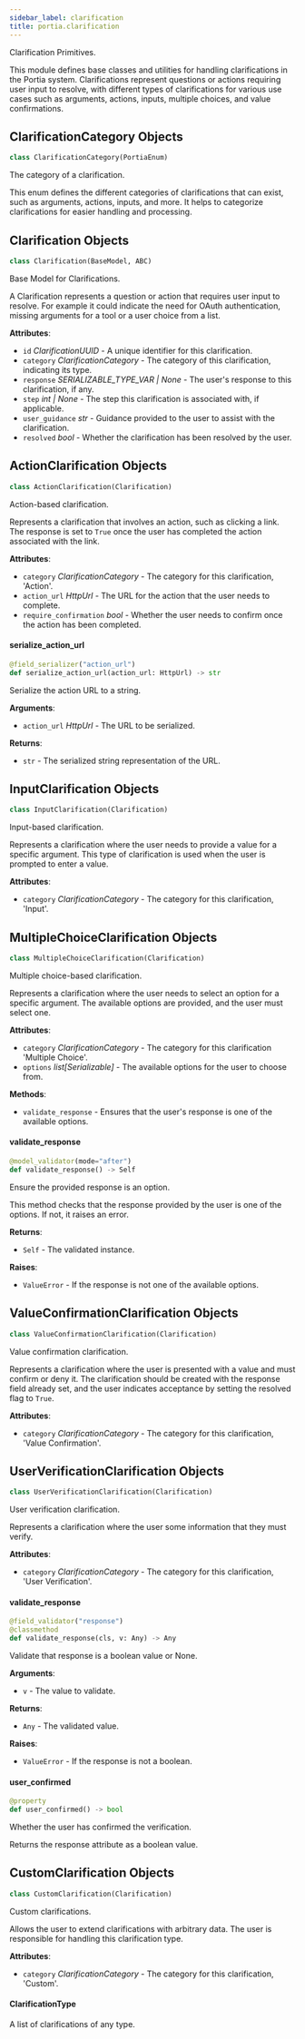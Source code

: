 ```yaml
---
sidebar_label: clarification
title: portia.clarification
---
```


Clarification Primitives.

This module defines base classes and utilities for handling clarifications in the Portia system.
Clarifications represent questions or actions requiring user input to resolve, with different types
of clarifications for various use cases such as arguments, actions, inputs, multiple choices,
and value confirmations.

## ClarificationCategory Objects

```python
class ClarificationCategory(PortiaEnum)
```

The category of a clarification.

This enum defines the different categories of clarifications that can exist, such as arguments,
actions, inputs, and more. It helps to categorize clarifications for easier
handling and processing.

## Clarification Objects

```python
class Clarification(BaseModel, ABC)
```

Base Model for Clarifications.

A Clarification represents a question or action that requires user input to resolve. For example
it could indicate the need for OAuth authentication, missing arguments for a tool
or a user choice from a list.

**Attributes**:

- `id` _ClarificationUUID_ - A unique identifier for this clarification.
- `category` _ClarificationCategory_ - The category of this clarification, indicating its type.
- `response` _SERIALIZABLE_TYPE_VAR | None_ - The user&#x27;s response to this clarification, if any.
- `step` _int | None_ - The step this clarification is associated with, if applicable.
- `user_guidance` _str_ - Guidance provided to the user to assist with the clarification.
- `resolved` _bool_ - Whether the clarification has been resolved by the user.

## ActionClarification Objects

```python
class ActionClarification(Clarification)
```

Action-based clarification.

Represents a clarification that involves an action, such as clicking a link. The response is set
to `True` once the user has completed the action associated with the link.

**Attributes**:

- `category` _ClarificationCategory_ - The category for this clarification, &#x27;Action&#x27;.
- `action_url` _HttpUrl_ - The URL for the action that the user needs to complete.
- `require_confirmation` _bool_ - Whether the user needs to confirm once the action has been
  completed.

#### serialize\_action\_url

```python
@field_serializer("action_url")
def serialize_action_url(action_url: HttpUrl) -> str
```

Serialize the action URL to a string.

**Arguments**:

- `action_url` _HttpUrl_ - The URL to be serialized.
  

**Returns**:

- `str` - The serialized string representation of the URL.

## InputClarification Objects

```python
class InputClarification(Clarification)
```

Input-based clarification.

Represents a clarification where the user needs to provide a value for a specific argument.
This type of clarification is used when the user is prompted to enter a value.

**Attributes**:

- `category` _ClarificationCategory_ - The category for this clarification, &#x27;Input&#x27;.

## MultipleChoiceClarification Objects

```python
class MultipleChoiceClarification(Clarification)
```

Multiple choice-based clarification.

Represents a clarification where the user needs to select an option for a specific argument.
The available options are provided, and the user must select one.

**Attributes**:

- `category` _ClarificationCategory_ - The category for this clarification &#x27;Multiple Choice&#x27;.
- `options` _list[Serializable]_ - The available options for the user to choose from.
  

**Methods**:

- `validate_response` - Ensures that the user&#x27;s response is one of the available options.

#### validate\_response

```python
@model_validator(mode="after")
def validate_response() -> Self
```

Ensure the provided response is an option.

This method checks that the response provided by the user is one of the options. If not,
it raises an error.

**Returns**:

- `Self` - The validated instance.
  

**Raises**:

- `ValueError` - If the response is not one of the available options.

## ValueConfirmationClarification Objects

```python
class ValueConfirmationClarification(Clarification)
```

Value confirmation clarification.

Represents a clarification where the user is presented with a value and must confirm or deny it.
The clarification should be created with the response field already set, and the user indicates
acceptance by setting the resolved flag to `True`.

**Attributes**:

- `category` _ClarificationCategory_ - The category for this clarification, &#x27;Value Confirmation&#x27;.

## UserVerificationClarification Objects

```python
class UserVerificationClarification(Clarification)
```

User verification clarification.

Represents a clarification where the user some information that they must verify.

**Attributes**:

- `category` _ClarificationCategory_ - The category for this clarification, &#x27;User Verification&#x27;.

#### validate\_response

```python
@field_validator("response")
@classmethod
def validate_response(cls, v: Any) -> Any
```

Validate that response is a boolean value or None.

**Arguments**:

- `v` - The value to validate.
  

**Returns**:

- `Any` - The validated value.
  

**Raises**:

- `ValueError` - If the response is not a boolean.

#### user\_confirmed

```python
@property
def user_confirmed() -> bool
```

Whether the user has confirmed the verification.

Returns the response attribute as a boolean value.

## CustomClarification Objects

```python
class CustomClarification(Clarification)
```

Custom clarifications.

Allows the user to extend clarifications with arbitrary data.
The user is responsible for handling this clarification type.

**Attributes**:

- `category` _ClarificationCategory_ - The category for this clarification, &#x27;Custom&#x27;.

#### ClarificationType

A list of clarifications of any type.

